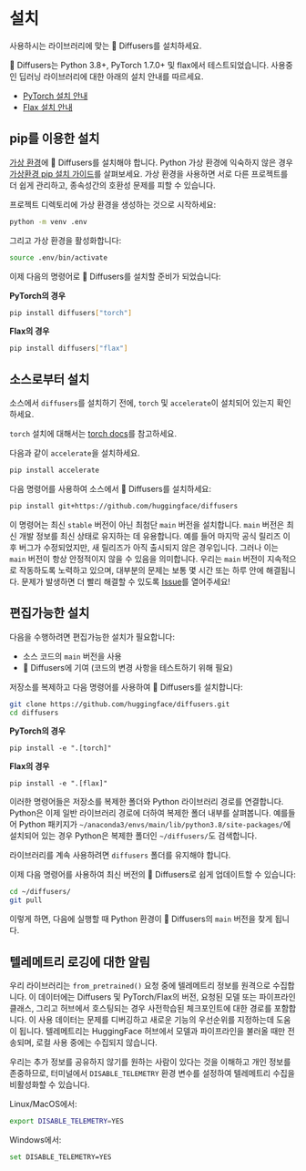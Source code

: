 <!--Copyright 2023 The HuggingFace Team. All rights reserved.

Licensed under the Apache License, Version 2.0 (the "License"); you may not use this file except in compliance with
the License. You may obtain a copy of the License at

http://www.apache.org/licenses/LICENSE-2.0

Unless required by applicable law or agreed to in writing, software distributed under the License is distributed on
an "AS IS" BASIS, WITHOUT WARRANTIES OR CONDITIONS OF ANY KIND, either express or implied. See the License for the
specific language governing permissions and limitations under the License.
-->

# 설치

사용하시는 라이브러리에 맞는 🤗 Diffusers를 설치하세요.

🤗 Diffusers는 Python 3.8+, PyTorch 1.7.0+ 및 flax에서 테스트되었습니다. 사용중인 딥러닝 라이브러리에 대한 아래의 설치 안내를 따르세요.

- [PyTorch 설치 안내](https://pytorch.org/get-started/locally/)
- [Flax 설치 안내](https://flax.readthedocs.io/en/latest/)

## pip를 이용한 설치

[가상 환경](https://docs.python.org/3/library/venv.html)에 🤗 Diffusers를 설치해야 합니다.
Python 가상 환경에 익숙하지 않은 경우 [가상환경 pip 설치 가이드](https://packaging.python.org/guides/installing-using-pip-and-virtual-environments/)를 살펴보세요.
가상 환경을 사용하면 서로 다른 프로젝트를 더 쉽게 관리하고, 종속성간의 호환성 문제를 피할 수 있습니다.

프로젝트 디렉토리에 가상 환경을 생성하는 것으로 시작하세요:

```bash
python -m venv .env
```

그리고 가상 환경을 활성화합니다:

```bash
source .env/bin/activate
```

이제 다음의 명령어로 🤗 Diffusers를 설치할 준비가 되었습니다:

**PyTorch의 경우**

```bash
pip install diffusers["torch"]
```

**Flax의 경우**

```bash
pip install diffusers["flax"]
```

## 소스로부터 설치

소스에서 `diffusers`를 설치하기 전에, `torch` 및 `accelerate`이 설치되어 있는지 확인하세요.

`torch` 설치에 대해서는 [torch docs](https://pytorch.org/get-started/locally/#start-locally)를 참고하세요.

다음과 같이 `accelerate`을 설치하세요.

```bash
pip install accelerate
```

다음 명령어를 사용하여 소스에서 🤗 Diffusers를 설치하세요:

```bash
pip install git+https://github.com/huggingface/diffusers
```

이 명령어는 최신 `stable` 버전이 아닌 최첨단 `main` 버전을 설치합니다.
`main` 버전은 최신 개발 정보를 최신 상태로 유지하는 데 유용합니다.
예를 들어 마지막 공식 릴리즈 이후 버그가 수정되었지만, 새 릴리즈가 아직 출시되지 않은 경우입니다.
그러나 이는 `main` 버전이 항상 안정적이지 않을 수 있음을 의미합니다.
우리는 `main` 버전이 지속적으로 작동하도록 노력하고 있으며, 대부분의 문제는 보통 몇 시간 또는 하루 안에 해결됩니다.
문제가 발생하면 더 빨리 해결할 수 있도록 [Issue](https://github.com/huggingface/transformers/issues)를 열어주세요!


## 편집가능한 설치

다음을 수행하려면 편집가능한 설치가 필요합니다:

* 소스 코드의 `main` 버전을 사용
* 🤗 Diffusers에 기여 (코드의 변경 사항을 테스트하기 위해 필요)

저장소를 복제하고 다음 명령어를 사용하여 🤗 Diffusers를 설치합니다:

```bash
git clone https://github.com/huggingface/diffusers.git
cd diffusers
```

**PyTorch의 경우**

```
pip install -e ".[torch]"
```

**Flax의 경우**

```
pip install -e ".[flax]"
```

이러한 명령어들은 저장소를 복제한 폴더와 Python 라이브러리 경로를 연결합니다.
Python은 이제 일반 라이브러리 경로에 더하여 복제한 폴더 내부를 살펴봅니다.
예를들어 Python 패키지가 `~/anaconda3/envs/main/lib/python3.8/site-packages/`에 설치되어 있는 경우 Python은 복제한 폴더인 `~/diffusers/`도 검색합니다.

<Tip warning={true}>

라이브러리를 계속 사용하려면 `diffusers` 폴더를 유지해야 합니다.

</Tip>

이제 다음 명령어를 사용하여 최신 버전의 🤗 Diffusers로 쉽게 업데이트할 수 있습니다:

```bash
cd ~/diffusers/
git pull
```

이렇게 하면, 다음에 실행할 때 Python 환경이 🤗 Diffusers의 `main` 버전을 찾게 됩니다.

## 텔레메트리 로깅에 대한 알림

우리 라이브러리는 `from_pretrained()` 요청 중에 텔레메트리 정보를 원격으로 수집합니다.
이 데이터에는 Diffusers 및 PyTorch/Flax의 버전, 요청된 모델 또는 파이프라인 클래스, 그리고 허브에서 호스팅되는 경우 사전학습된 체크포인트에 대한 경로를 포함합니다.
이 사용 데이터는 문제를 디버깅하고 새로운 기능의 우선순위를 지정하는데 도움이 됩니다.
텔레메트리는 HuggingFace 허브에서 모델과 파이프라인을 불러올 때만 전송되며, 로컬 사용 중에는 수집되지 않습니다.

우리는 추가 정보를 공유하지 않기를 원하는 사람이 있다는 것을 이해하고 개인 정보를 존중하므로, 터미널에서 `DISABLE_TELEMETRY` 환경 변수를 설정하여 텔레메트리 수집을 비활성화할 수 있습니다.

Linux/MacOS에서:
```bash
export DISABLE_TELEMETRY=YES
```

Windows에서:
```bash
set DISABLE_TELEMETRY=YES
```